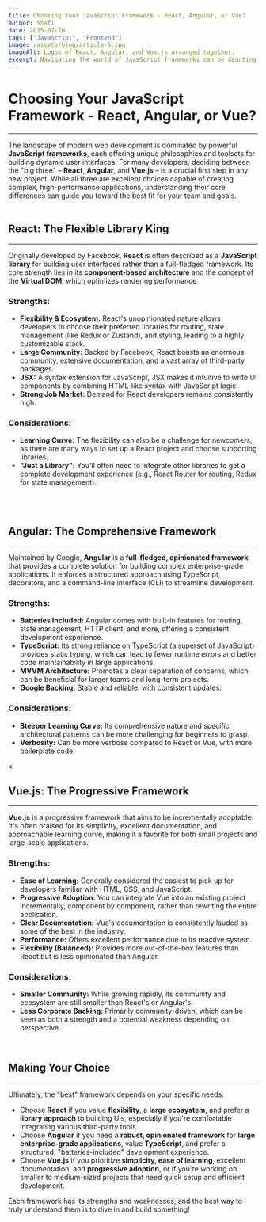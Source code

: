 ```yaml
---
title: Choosing Your JavaScript Framework - React, Angular, or Vue?
author: Shafi
date: 2025-07-20
tags: ["JavaScript", "Frontend"]
image: /assets/blog/article-5.jpg
imageAlt: Logos of React, Angular, and Vue.js arranged together.
excerpt: Navigating the world of JavaScript frameworks can be daunting. This article breaks down the strengths and weaknesses of React, Angular, and Vue.js to help you choose the best tool for your next project.
---
```


# Choosing Your JavaScript Framework - React, Angular, or Vue?

---

The landscape of modern web development is dominated by powerful **JavaScript frameworks**, each offering unique philosophies and toolsets for building dynamic user interfaces. For many developers, deciding between the "big three" – **React**, **Angular**, and **Vue.js** – is a crucial first step in any new project. While all three are excellent choices capable of creating complex, high-performance applications, understanding their core differences can guide you toward the best fit for your team and goals.
<br><br>

## React: The Flexible Library King

---

Originally developed by Facebook, **React** is often described as a **JavaScript library** for building user interfaces rather than a full-fledged framework. Its core strength lies in its **component-based architecture** and the concept of the **Virtual DOM**, which optimizes rendering performance.

### Strengths:

- **Flexibility & Ecosystem:** React's unopinionated nature allows developers to choose their preferred libraries for routing, state management (like Redux or Zustand), and styling, leading to a highly customizable stack.
- **Large Community:** Backed by Facebook, React boasts an enormous community, extensive documentation, and a vast array of third-party packages.
- **JSX:** A syntax extension for JavaScript, JSX makes it intuitive to write UI components by combining HTML-like syntax with JavaScript logic.
- **Strong Job Market:** Demand for React developers remains consistently high.

### Considerations:

- **Learning Curve:** The flexibility can also be a challenge for newcomers, as there are many ways to set up a React project and choose supporting libraries.
- **"Just a Library":** You'll often need to integrate other libraries to get a complete development experience (e.g., React Router for routing, Redux for state management).

<br><br>

## Angular: The Comprehensive Framework

---

Maintained by Google, **Angular** is a **full-fledged, opinionated framework** that provides a complete solution for building complex enterprise-grade applications. It enforces a structured approach using TypeScript, decorators, and a command-line interface (CLI) to streamline development.

### Strengths:

- **Batteries Included:** Angular comes with built-in features for routing, state management, HTTP client, and more, offering a consistent development experience.
- **TypeScript:** Its strong reliance on TypeScript (a superset of JavaScript) provides static typing, which can lead to fewer runtime errors and better code maintainability in large applications.
- **MVVM Architecture:** Promotes a clear separation of concerns, which can be beneficial for larger teams and long-term projects.
- **Google Backing:** Stable and reliable, with consistent updates.

### Considerations:

- **Steeper Learning Curve:** Its comprehensive nature and specific architectural patterns can be more challenging for beginners to grasp.
- **Verbosity:** Can be more verbose compared to React or Vue, with more boilerplate code.

<<br>

## Vue.js: The Progressive Framework

---

**Vue.js** is a progressive framework that aims to be incrementally adoptable. It's often praised for its simplicity, excellent documentation, and approachable learning curve, making it a favorite for both small projects and large-scale applications.

### Strengths:

- **Ease of Learning:** Generally considered the easiest to pick up for developers familiar with HTML, CSS, and JavaScript.
- **Progressive Adoption:** You can integrate Vue into an existing project incrementally, component by component, rather than rewriting the entire application.
- **Clear Documentation:** Vue's documentation is consistently lauded as some of the best in the industry.
- **Performance:** Offers excellent performance due to its reactive system.
- **Flexibility (Balanced):** Provides more out-of-the-box features than React but is less opinionated than Angular.

### Considerations:

- **Smaller Community:** While growing rapidly, its community and ecosystem are still smaller than React's or Angular's.
- **Less Corporate Backing:** Primarily community-driven, which can be seen as both a strength and a potential weakness depending on perspective.

<br>

## Making Your Choice

---

Ultimately, the "best" framework depends on your specific needs:

- Choose **React** if you value **flexibility**, a **large ecosystem**, and prefer a **library approach** to building UIs, especially if you're comfortable integrating various third-party tools.
- Choose **Angular** if you need a **robust, opinionated framework** for **large enterprise-grade applications**, value **TypeScript**, and prefer a structured, "batteries-included" development experience.
- Choose **Vue.js** if you prioritize **simplicity, ease of learning**, excellent documentation, and **progressive adoption**, or if you're working on smaller to medium-sized projects that need quick setup and efficient development.

Each framework has its strengths and weaknesses, and the best way to truly understand them is to dive in and build something!

